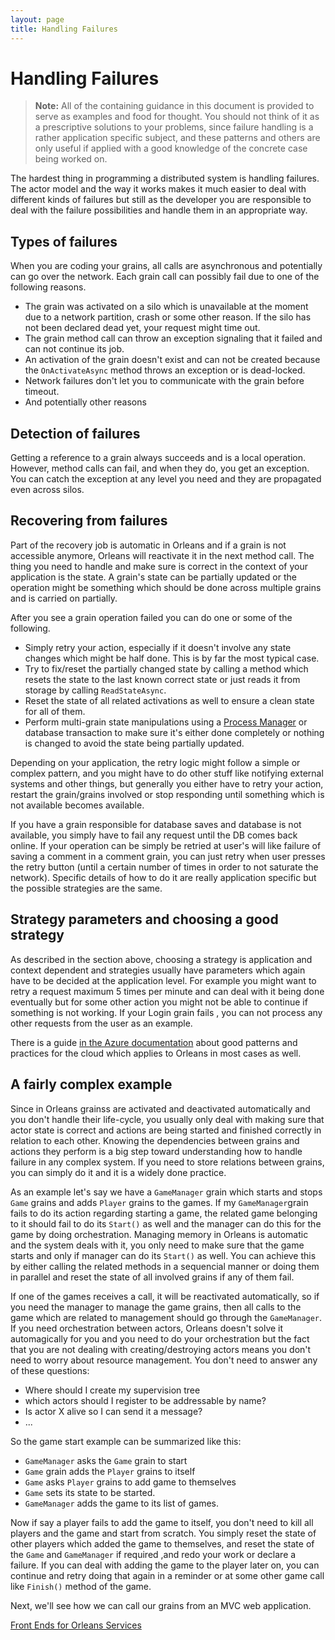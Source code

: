 ```yaml
---
layout: page
title: Handling Failures
---
```


# Handling Failures

> **Note:** All of the containing guidance in this document is provided to serve as examples and food for thought.
You should not think of it as a prescriptive solutions to your problems, since failure handling is a rather application specific subject, and these patterns and others are only useful if applied with a good knowledge of the concrete case being worked on.

The hardest thing in programming a distributed system is handling failures.
The actor model and the way it works makes it much easier to deal with different kinds of failures but still as the developer you are responsible to deal with the failure possibilities and handle them in an appropriate way.

## Types of failures

When you are coding your grains, all calls are asynchronous and potentially can go over the network.
Each grain call can possibly fail due to one of the following reasons.

- The grain was activated on a silo which is unavailable at the moment due to a network partition, crash or some other reason. If the silo has not been declared dead yet, your request might time out.
- The grain method call can throw an exception signaling that it failed and can not continue its job.
- An activation of the grain doesn't exist and can not be created because the `OnActivateAsync` method throws an exception or is dead-locked.
- Network failures don't let you to communicate with the grain before timeout.
- And potentially other reasons

## Detection of failures

Getting a reference to a grain always succeeds and is a local operation. However, method calls can fail, and when they do, you get an exception.
You can catch the exception at any level you need and they are propagated even across silos.

## Recovering from failures

Part of the recovery job is automatic in Orleans and if a grain is not accessible anymore, Orleans will reactivate it in the next method call.
The thing you need to handle and make sure is correct in the context of your application is the state.
A grain's state can be partially updated or the operation might be something which should be done across multiple grains and is carried on partially.

After you see a grain operation failed you can do one or some  of the following.

- Simply retry your action, especially if it doesn't involve any state changes which might be half done.
This is by far the most typical case.
- Try to fix/reset the partially changed state by calling a method which resets the state to the last known correct state or just reads it from storage by calling `ReadStateAsync`.
- Reset the state of all related activations as well to ensure a clean state for all of them.
- Perform multi-grain state manipulations using a [Process Manager](https://msdn.microsoft.com/en-us/library/jj591569.aspx) or database transaction to make sure it's either done completely or nothing is changed to avoid the state being partially updated.

Depending on your application, the retry logic might follow a simple or complex pattern, and you might have to do other stuff like notifying external systems and other things, but generally you either have to retry your action, restart the grain/grains involved or stop responding until something which is not available becomes available.

If you have a grain responsible for database saves and database is not available, you simply have to fail any request until the DB comes back online.
If your operation can be simply be retried at user's will like failure of saving a comment in a comment grain, you can just retry when user presses the retry button (until a certain number of times in order to not saturate the network).
Specific details of how to do it are really application specific but the possible strategies are the same.

## Strategy parameters and choosing a good strategy

As described in the section above, choosing a strategy is application and context dependent and strategies usually have parameters which again have to be decided at the application level.
For example you might want to retry a request maximum 5 times per minute and can deal with it being done eventually but for some other action you might not be able to continue if something is not working.
If your Login grain fails , you can not process any other requests from the user as an example.

There is a guide [in the Azure documentation](https://docs.microsoft.com/en-us/azure/architecture/patterns/) about good patterns and practices for the cloud which applies to Orleans in most cases as well.

## A fairly complex example

Since in Orleans grainss are activated and deactivated automatically and you don't handle their life-cycle, you usually only deal with making sure that actor state is correct and actions are being started and finished correctly in relation to each other.
Knowing the dependencies between grains and actions they perform is a big step toward understanding how to handle failure in any complex system. If you need to store relations between grains, you can simply do it and it is a widely done practice.

As an example let's say we have a `GameManager` grain which starts and stops `Game` grains and adds `Player` grains to the games.
If my `GameManager`grain fails to do its action regarding starting a game, the related game belonging to it should fail to do its `Start()` as well and the manager can do this for the game by doing orchestration.
Managing memory in Orleans is automatic and the system deals with it, you only need to make sure that the game starts and only if manager can do its `Start()` as well.
You can achieve this by either calling the related methods in a sequencial manner or doing them in parallel and reset the state of all involved grains if any of them fail.

If one of the games receives a call, it will be reactivated automatically, so if you need the manager to manage the game grains, then all calls to the game which are related to management should go through the `GameManager`.
If you need orchestration between actors, Orleans doesn't solve it automagically for you and you need to do your orchestration but the fact that you are not dealing with creating/destroying actors means you don't need to worry about resource management.
You don't need to answer any of these questions:

- Where should I create my supervision tree
- which actors should I register to be addressable by name?
- Is actor X alive so I can send it a message?
- ...

So the game start example can be summarized like this:

- `GameManager` asks the `Game` grain to start
- `Game` grain adds the `Player` grains to itself
- `Game` asks `Player` grains to add game to themselves
- `Game` sets its state to be started.
- `GameManager` adds the game to its list of games.

Now if say a player fails to add the game to itself, you don't need to kill all players and the game and start from scratch.
You simply reset the state of other players which added the game to themselves, and reset the state of the `Game` and `GameManager` if required ,and redo your work or declare a failure.
If you can deal with adding the game to the player later on, you can continue and retry doing that again in a reminder or at some other game call like `Finish()` method of the game.

Next, we'll see how we can call our grains from an MVC web application.

[Front Ends for Orleans Services](Front-Ends-for-Orleans-Services.md)
